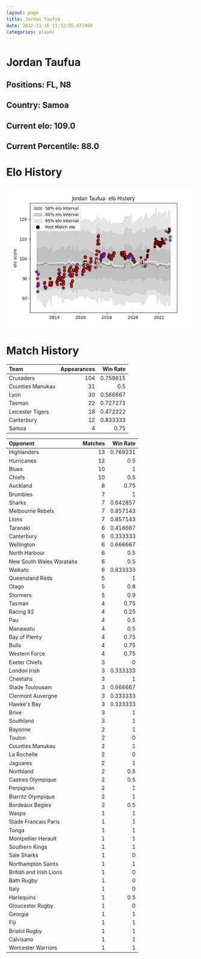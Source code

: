 ```yaml
---  
layout: page  
title: Jordan Taufua  
date: 2022-11-16 11:32:55.872409  
categories: player  
---
```

# Jordan Taufua

## Positions: FL, N8

## Country: Samoa

## Current elo: 109.0

## Current Percentile: 88.0

# Elo History


![elo history](history_JordanTaufua.png)
# Match History


| Team             |   Appearances |   Win Rate |
|:-----------------|--------------:|-----------:|
| Crusaders        |           104 |   0.759615 |
| Counties Manukau |            31 |   0.5      |
| Lyon             |            30 |   0.566667 |
| Tasman           |            22 |   0.727273 |
| Leicester Tigers |            18 |   0.472222 |
| Canterbury       |            12 |   0.833333 |
| Samoa            |             4 |   0.75     |

| Opponent                 |   Matches |   Win Rate |
|:-------------------------|----------:|-----------:|
| Highlanders              |        13 |   0.769231 |
| Hurricanes               |        12 |   0.5      |
| Blues                    |        10 |   1        |
| Chiefs                   |        10 |   0.5      |
| Auckland                 |         8 |   0.75     |
| Brumbies                 |         7 |   1        |
| Sharks                   |         7 |   0.642857 |
| Melbourne Rebels         |         7 |   0.857143 |
| Lions                    |         7 |   0.857143 |
| Taranaki                 |         6 |   0.416667 |
| Canterbury               |         6 |   0.333333 |
| Wellington               |         6 |   0.666667 |
| North Harbour            |         6 |   0.5      |
| New South Wales Waratahs |         6 |   0.5      |
| Waikato                  |         6 |   0.833333 |
| Queensland Reds          |         5 |   1        |
| Otago                    |         5 |   0.8      |
| Stormers                 |         5 |   0.9      |
| Tasman                   |         4 |   0.75     |
| Racing 92                |         4 |   0.25     |
| Pau                      |         4 |   0.5      |
| Manawatu                 |         4 |   0.5      |
| Bay of Plenty            |         4 |   0.75     |
| Bulls                    |         4 |   0.75     |
| Western Force            |         4 |   0.75     |
| Exeter Chiefs            |         3 |   0        |
| London Irish             |         3 |   0.333333 |
| Cheetahs                 |         3 |   1        |
| Stade Toulousain         |         3 |   0.666667 |
| Clermont Auvergne        |         3 |   0.333333 |
| Hawke's Bay              |         3 |   0.333333 |
| Brive                    |         3 |   1        |
| Southland                |         3 |   1        |
| Bayonne                  |         2 |   1        |
| Toulon                   |         2 |   0        |
| Counties Manukau         |         2 |   1        |
| La Rochelle              |         2 |   0        |
| Jaguares                 |         2 |   1        |
| Northland                |         2 |   0.5      |
| Castres Olympique        |         2 |   0.5      |
| Perpignan                |         2 |   1        |
| Biarritz Olympique       |         2 |   1        |
| Bordeaux Begles          |         2 |   0.5      |
| Wasps                    |         1 |   1        |
| Stade Francais Paris     |         1 |   1        |
| Tonga                    |         1 |   1        |
| Montpellier Herault      |         1 |   1        |
| Southern Kings           |         1 |   1        |
| Sale Sharks              |         1 |   0        |
| Northampton Saints       |         1 |   1        |
| British and Irish Lions  |         1 |   0        |
| Bath Rugby               |         1 |   0        |
| Italy                    |         1 |   0        |
| Harlequins               |         1 |   0.5      |
| Gloucester Rugby         |         1 |   0        |
| Georgia                  |         1 |   1        |
| Fiji                     |         1 |   1        |
| Bristol Rugby            |         1 |   1        |
| Calvisano                |         1 |   1        |
| Worcester Warriors       |         1 |   1        |